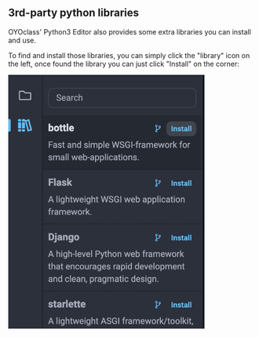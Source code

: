 ## 3rd-party python libraries

OYOclass' Python3 Editor also provides some extra libraries you can install and use.

To find and install those libraries, you can simply click the "library" icon on the left, once found the library you can just click "Install" on the corner:


<img src="../../assets/img/install-lib.png" width="400px"/>